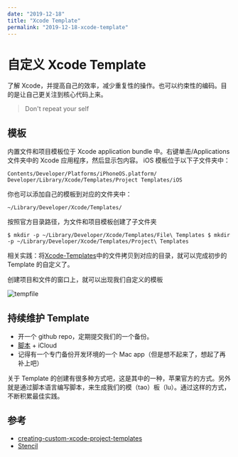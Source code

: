 ```yaml
---
date: "2019-12-18"
title: "Xcode Template"
permalink: "2019-12-18-xcode-template"
---
```


# 自定义 Xcode Template

了解 Xcode，并提高自己的效率，减少重复性的操作。也可以约束性的编码。目的是让自己更关注到核心代码上来。

> Don't repeat your self

## 模板

内置文件和项目模板位于 Xcode application bundle 中。右键单击/Applications 文件夹中的 Xcode 应用程序，然后显示包内容。 iOS 模板位于以下子文件夹中：

`Contents/Developer/Platforms/iPhoneOS.platform/ Developer/Library/Xcode/Templates/Project Templates/iOS`

你也可以添加自己的模板到对应的文件夹中：

`~/Library/Developer/Xcode/Templates/`

按照官方目录路径，为文件和项目模板创建了子文件夹

`$ mkdir -p ~/Library/Developer/Xcode/Templates/File\ Templates $ mkdir -p ~/Library/Developer/Xcode/Templates/Project\ Templates`

相关实践：将[Xcode-Templates](https://github.com/kharrison/Xcode-Templates)中的文件拷贝到对应的目录，就可以完成初步的 Template 的自定义了。

创建项目和文件的窗口上，就可以出现我们自定义的模板

![tempfile](https://blog-1253737552.cos.ap-chengdu.myqcloud.com/tempfile.png)

## 持续维护 Template

- 开一个 github repo，定期提交我们的一个备份。
- [脚本](https://github.com/0x11901/Scripts) + iCloud
- 记得有一个专门备份开发环境的一个 Mac app（但是想不起来了，想起了再补上吧）

关于 Template 的创建有很多种方式吧，这是其中的一种，苹果官方的方式。另外就是通过脚本语言编写脚本，来生成我们的模（tao）板（lu）。通过这样的方式，不断积累最佳实践。

## 参考

- [creating-custom-xcode-project-templates](https://useyourloaf.com/blog/creating-custom-xcode-project-templates/)
- [Stencil](https://github.com/stencilproject/Stencil)
